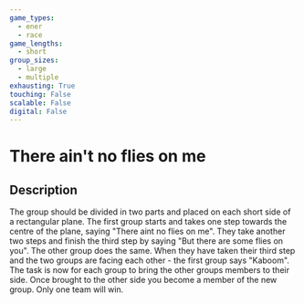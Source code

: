 ```yaml
---
game_types:
  - ener
  - race
game_lengths:
  - short
group_sizes:
  - large
  - multiple
exhausting: True
touching: False
scalable: False
digital: False
---
```

# There ain't no flies on me

## Description
The group should be divided in two parts and placed on each short side of a rectangular plane. The first group starts and takes one step towards the centre of the plane, saying "There aint no flies on me". They take another two steps and finish the third step by saying "But there are some flies on you". The other group does the same. When they have taken their third step and the two groups are facing each other - the first group says "Kaboom". The task is now for each group to bring the other groups members to their side. Once brought to the other side you become a member of the new group. Only one team will win.
